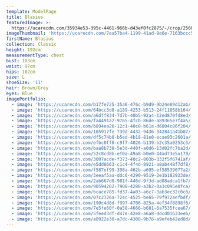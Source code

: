 ```yaml
---
template: ModelPage
title: Blasius
featuredImage: >-
  https://ucarecdn.com/35934e53-395c-4461-966b-d43ef0fc2875/-/crop/2560x1517/0,0/-/preview/
imageThumbnail: 'https://ucarecdn.com/7ea57ba4-1199-41ad-8e6e-7163bccc53fa/'
firstName: Blasius
collection: Classic
height: 192cm
measurementType: chest
bust: 103cm
waist: 97cm
hips: 102cm
size: L
shoeSize: '11'
hair: Brown/Grey
eyes: Blue
imagePortfolio:
  - image: 'https://ucarecdn.com/b17fe725-35a6-476c-b9d9-9b24e89d12ab/'
  - image: 'https://ucarecdn.com/64bcc3d8-a189-4253-b513-24f11058b164/'
  - image: 'https://ucarecdn.com/a6dff834-7d7b-40b5-92a4-12ed870fd8ed/'
  - image: 'https://ucarecdn.com/fa4491a2-9765-4fcb-86de-a89365e7f4a5/'
  - image: 'https://ucarecdn.com/b894ea26-12c1-40c0-b61e-d6004c86f204/'
  - image: 'https://ucarecdn.com/105917fe-739d-4432-9436-342841a41b87/'
  - image: 'https://ucarecdn.com/df5c74b8-b5ed-4b18-81e0-ecae93c2601a/'
  - image: 'https://ucarecdn.com/efbc0ff0-c9f7-4026-b139-b2c35a0253c3/'
  - image: 'https://ucarecdn.com/baa8b738-5e3d-440f-a0d6-13d02fc7ba2d/'
  - image: 'https://ucarecdn.com/52c8cd8b-ef0a-49a8-b0e0-44ad73e5a179/'
  - image: 'https://ucarecdn.com/3007acde-f373-40c2-803b-332f5f6741af/'
  - image: 'https://ucarecdn.com/e5dd8663-c1c4-4f4d-8921-a8ab448f7df8/'
  - image: 'https://ucarecdn.com/f587ef99-398a-462b-a695-ef58539077a2/'
  - image: 'https://ucarecdn.com/3eeaf5aa-ddc6-4290-9519-2e1b182923de/'
  - image: 'https://ucarecdn.com/2ab667d8-981f-446d-9f3d-ad88adca1fb7/'
  - image: 'https://ucarecdn.com/90594202-7908-4288-a3b2-0a3c095e8fca/'
  - image: 'https://ucarecdn.com/bcace785-fd37-4a03-a6c7-3ab3ec32c0c8/'
  - image: 'https://ucarecdn.com/07c2726a-724c-4525-be65-79f9724efbdf/'
  - image: 'https://ucarecdn.com/190c4d8d-f997-4706-825a-4ef34f8898f6/'
  - image: 'https://ucarecdn.com/7e5fe60f-0a58-4666-b681-6a7535fcea67/'
  - image: 'https://ucarecdn.com/5feed3df-d47e-42e8-a6a8-ddcd01633ee6/'
  - image: 'https://ucarecdn.com/a8922e30-a7dc-4308-9b76-a9efeb42ed8d/'
---
```


